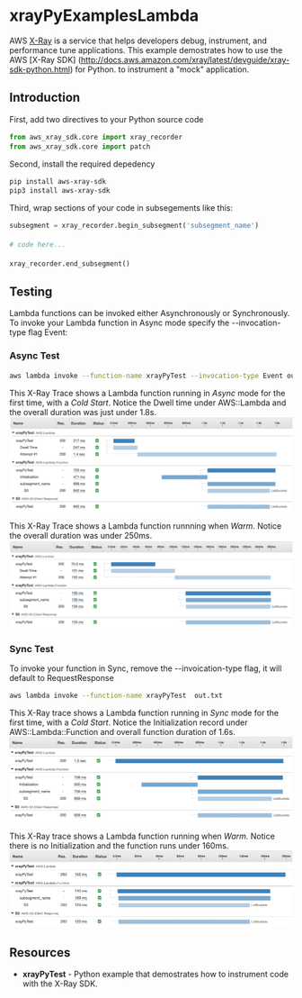 # xrayPyExamplesLambda

AWS  [X-Ray](https://aws.amazon.com/xray/) is a service that helps developers debug, instrument, and performance tune applications.
This example demostrates how to use the AWS [X-Ray SDK] (http://docs.aws.amazon.com/xray/latest/devguide/xray-sdk-python.html) for Python. to instrument a "mock" application.

## Introduction

First, add two directives to your Python source code

```python
from aws_xray_sdk.core import xray_recorder
from aws_xray_sdk.core import patch
```

Second, install the required depedency

```bash
pip install aws-xray-sdk
pip3 install aws-xray-sdk
```

Third, wrap sections of your code in subsegements like this:

```python
subsegment = xray_recorder.begin_subsegment('subsegment_name')

# code here...

xray_recorder.end_subsegment()
```
## Testing

Lambda functions can be invoked either Asynchronously or Synchronously. To invoke your Lambda function in Async mode specify the --invocation-type flag Event:

### Async Test

```bash
aws lambda invoke --function-name xrayPyTest --invocation-type Event out.txt
```
This X-Ray Trace shows a Lambda function running in *Async* mode for the first time, with a *Cold Start*. Notice the Dwell time under AWS::Lambda and the overall duration was just under 1.8s.
![Async Cold start](media/Async-cold.png)

This X-Ray Trace shows a Lambda function runnning when *Warm*. Notice the overall duration was under 250ms.
![Async Cold start](media/Async-warm.png)

### Sync Test

To invoke your function in Sync, remove the --invoication-type flag, it will default to RequestResponse

```bash
aws lambda invoke --function-name xrayPyTest  out.txt
```

This X-Ray trace shows a Lambda function running in *Sync* mode for the first time, with a *Cold Start*. Notice the Initialization record under AWS::Lambda::Function and overall function duration of 1.6s.
![Sync Cold start](media/Sync-cold.png)

This X-Ray trace shows a Lambda function running when *Warm.* Notice there is no Initialization and the function runs under 160ms.
![Sync Warm start](media/Sync-warm.png)

## Resources

- **xrayPyTest** - Python example that demostrates how to instrument code with the X-Ray SDK.

